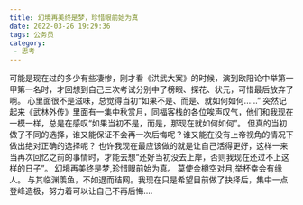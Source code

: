 ```yaml
---
title: 幻境再美终是梦，珍惜眼前始为真
date: 2022-03-26 19:29:36
tags: 公务员
category: 
 - 思考
---
```

可能是现在过的多少有些凄惨，刚才看《洪武大案》的时候，演到欧阳论中举第一甲第一名时，才回想到自己三次考试分别中了榜眼、探花、状元，可惜最后放弃了啊。
心里面很不是滋味，总觉得当初“如果不是、而是、就如何如何......”
突然记起来《武林外传》里面有一集中秋赏月，同福客栈的各位唉声叹气，他们和我现在一模一样，总是在感叹“如果当初不是，而是，那现在就如何如何”。
但真的当初做了不同的选择，谁又能保证不会再一次后悔呢？谁又能在没有上帝视角的情况下做出绝对正确的选择呢？
也许我现在最应该做的就是让自己活得更好，这样一来当再次回忆之前的事情时，才能去想“还好当初没去上岸，否则我现在还过不上这样的日子”。
幻境再美终是梦,珍惜眼前始为真。
莫使金樽空对月,举杯幸会有缘人。
与其临渊羡鱼，不如退而结网。我现在只是希望目前做了抉择后，集中一点登峰造极，努力着可以让自己不再后悔....